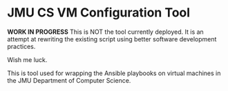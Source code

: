 # JMU CS VM Configuration Tool

**WORK IN PROGRESS** This is NOT the tool currently deployed. It is an attempt at
rewriting the existing script using better software development practices.

Wish me luck.

This is tool used for wrapping the Ansible playbooks on virtual machines
in the JMU Department of Computer Science.
